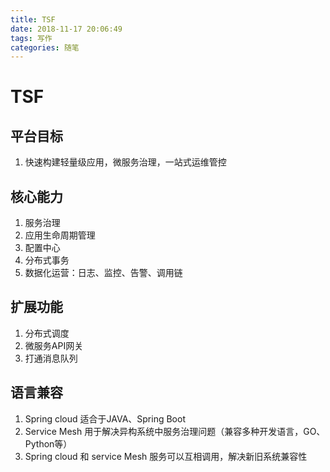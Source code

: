 ```yaml
---
title: TSF
date: 2018-11-17 20:06:49
tags: 写作 
categories: 随笔
---
```


# TSF

## 平台目标

1. 快速构建轻量级应用，微服务治理，一站式运维管控

## 核心能力

1. 服务治理
2. 应用生命周期管理
3. 配置中心
4. 分布式事务
5. 数据化运营：日志、监控、告警、调用链

## 扩展功能

1. 分布式调度
2. 微服务API网关
3. 打通消息队列

## 语言兼容

1. Spring cloud 适合于JAVA、Spring Boot
2. Service Mesh 用于解决异构系统中服务治理问题（兼容多种开发语言，GO、Python等）
3. Spring cloud 和 service Mesh 服务可以互相调用，解决新旧系统兼容性
